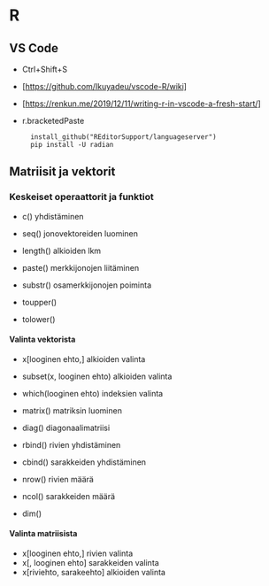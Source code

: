 # R

## VS Code

* Ctrl+Shift+S
* [https://github.com/Ikuyadeu/vscode-R/wiki]
* [https://renkun.me/2019/12/11/writing-r-in-vscode-a-fresh-start/]
* r.bracketedPaste

        install_github("REditorSupport/languageserver")
        pip install -U radian

## Matriisit ja vektorit

### Keskeiset operaattorit ja funktiot

* c() yhdistäminen
* seq() jonovektoreiden luominen
* length() alkioiden lkm

* paste() merkkijonojen liitäminen
* substr() osamerkkijonojen poiminta
* toupper()
* tolower()

#### Valinta vektorista
* x[looginen ehto,] alkioiden valinta
* subset(x, looginen ehto) alkioiden valinta
* which(looginen ehto) indeksien valinta

* matrix() matriksin luominen
* diag() diagonaalimatriisi
* rbind() rivien yhdistäminen
* cbind() sarakkeiden yhdistäminen
* nrow() rivien määrä
* ncol() sarakkeiden määrä
* dim()

#### Valinta matriisista
* x[looginen ehto,] rivien valinta
* x[, looginen ehto] sarakkeiden valinta
* x[riviehto, sarakeehto] alkioiden valinta



